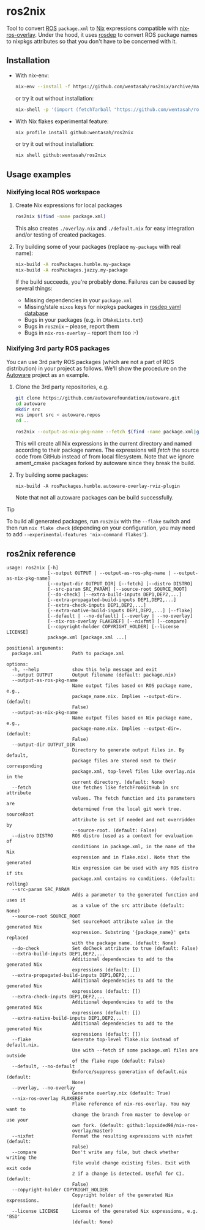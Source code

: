 # ros2nix

Tool to convert [ROS][] `package.xml` to [Nix][] expressions
compatible with [nix-ros-overlay][]. Under the hood, it uses
[rosdep][] to convert ROS package names to nixpkgs attributes so that
you don't have to be concerned with it.

[rosdep]: https://github.com/ros-infrastructure/rosdep

## Installation

- With nix-env:
  ```sh
  nix-env --install -f https://github.com/wentasah/ros2nix/archive/main.tar.gz
  ```
  or try it out without installation:
  ```sh
  nix-shell -p '(import (fetchTarball "https://github.com/wentasah/ros2nix/archive/main.tar.gz")).default'
  ```

- With Nix flakes experimental feature:
  ```sh
  nix profile install github:wentasah/ros2nix
  ```
  or try it out without installation:
  ```sh
  nix shell github:wentasah/ros2nix
  ```

## Usage examples

### Nixifying local ROS workspace

1. Create Nix expressions for local packages
   ```sh
   ros2nix $(find -name package.xml)
   ```
   This also creates `./overlay.nix` and `./default.nix` for easy
   integration and/or testing of created packages.

2. Try building some of your packages (replace `my-package` with real
   name):
   ```sh
   nix-build -A rosPackages.humble.my-package
   nix-build -A rosPackages.jazzy.my-package
   ```
   If the build succeeds, you're probably done. Failures can be caused
   by several things:
   - Missing dependencies in your `package.xml`
   - Missing/stale `nixos` keys for nixpkgs packages in [rosdep yaml database][]
   - Bugs in your packages (e.g. in `CMakeLists.txt`)
   - Bugs in `ros2nix` – please, report them
   - Bugs in `nix-ros-overlay` – report them too :-)

[rosdep yaml database]: https://github.com/ros/rosdistro/tree/master/rosdep

### Nixifying 3rd party ROS packages

You can use 3rd party ROS packages (which are not a part of ROS
distribution) in your project as follows. We'll show the procedure on
the [Autoware][] project as an example.

1. Clone the 3rd party repositories, e.g.
   ```sh
   git clone https://github.com/autowarefoundation/autoware.git
   cd autoware
   mkdir src
   vcs import src < autoware.repos
   cd ..

   ros2nix --output-as-nix-pkg-name --fetch $(find -name package.xml|grep -v ament_cmake)
   ```
   This will create all Nix expressions in the current directory and
   named according to their package names. The expressions will
   _fetch_ the source code from GitHub instead of from local
   filesystem. Note that we ignore ament_cmake packages forked by
   autoware since they break the build.

2. Try building some packages:
   ```
   nix-build -A rosPackages.humble.autoware-overlay-rviz-plugin
   ```
   Note that not all autoware packages can be build successfully.

> [!TIP]
>
> To build all generated packages, run `ros2nix` with the `--flake`
> switch and then run `nix flake check` (depending on your
> configuration, you may need to add `--experimental-features
> 'nix-command flakes'`).

[Autoware]: https://autoware.org/

## ros2nix reference

<!-- `$  python3 -m ros2nix --help` -->
```
usage: ros2nix [-h]
               [--output OUTPUT | --output-as-ros-pkg-name | --output-as-nix-pkg-name]
               [--output-dir OUTPUT_DIR] [--fetch] [--distro DISTRO]
               [--src-param SRC_PARAM] [--source-root SOURCE_ROOT]
               [--do-check] [--extra-build-inputs DEP1,DEP2,...]
               [--extra-propagated-build-inputs DEP1,DEP2,...]
               [--extra-check-inputs DEP1,DEP2,...]
               [--extra-native-build-inputs DEP1,DEP2,...] [--flake]
               [--default | --no-default] [--overlay | --no-overlay]
               [--nix-ros-overlay FLAKEREF] [--nixfmt] [--compare]
               [--copyright-holder COPYRIGHT_HOLDER] [--license LICENSE]
               package.xml [package.xml ...]

positional arguments:
  package.xml           Path to package.xml

options:
  -h, --help            show this help message and exit
  --output OUTPUT       Output filename (default: package.nix)
  --output-as-ros-pkg-name
                        Name output files based on ROS package name, e.g.,
                        package_name.nix. Implies --output-dir=. (default:
                        False)
  --output-as-nix-pkg-name
                        Name output files based on Nix package name, e.g.,
                        package-name.nix. Implies --output-dir=. (default:
                        False)
  --output-dir OUTPUT_DIR
                        Directory to generate output files in. By default,
                        package files are stored next to their corresponding
                        package.xml, top-level files like overlay.nix in the
                        current directory. (default: None)
  --fetch               Use fetches like fetchFromGitHub in src attribute
                        values. The fetch function and its parameters are
                        determined from the local git work tree. sourceRoot
                        attribute is set if needed and not overridden by
                        --source-root. (default: False)
  --distro DISTRO       ROS distro (used as a context for evaluation of
                        conditions in package.xml, in the name of the Nix
                        expression and in flake.nix). Note that the generated
                        Nix expression can be used with any ROS distro if its
                        package.xml contains no conditions. (default: rolling)
  --src-param SRC_PARAM
                        Adds a parameter to the generated function and uses it
                        as a value of the src attribute (default: None)
  --source-root SOURCE_ROOT
                        Set sourceRoot attribute value in the generated Nix
                        expression. Substring '{package_name}' gets replaced
                        with the package name. (default: None)
  --do-check            Set doCheck attribute to true (default: False)
  --extra-build-inputs DEP1,DEP2,...
                        Additional dependencies to add to the generated Nix
                        expressions (default: [])
  --extra-propagated-build-inputs DEP1,DEP2,...
                        Additional dependencies to add to the generated Nix
                        expressions (default: [])
  --extra-check-inputs DEP1,DEP2,...
                        Additional dependencies to add to the generated Nix
                        expressions (default: [])
  --extra-native-build-inputs DEP1,DEP2,...
                        Additional dependencies to add to the generated Nix
                        expressions (default: [])
  --flake               Generate top-level flake.nix instead of default.nix.
                        Use with --fetch if some package.xml files are outside
                        of the flake repo (default: False)
  --default, --no-default
                        Enforce/suppress generation of default.nix (default:
                        None)
  --overlay, --no-overlay
                        Generate overlay.nix (default: True)
  --nix-ros-overlay FLAKEREF
                        Flake reference of nix-ros-overlay. You may want to
                        change the branch from master to develop or use your
                        own fork. (default: github:lopsided98/nix-ros-
                        overlay/master)
  --nixfmt              Format the resulting expressions with nixfmt (default:
                        False)
  --compare             Don't write any file, but check whether writing the
                        file would change existing files. Exit with exit code
                        2 if a change is detected. Useful for CI. (default:
                        False)
  --copyright-holder COPYRIGHT_HOLDER
                        Copyright holder of the generated Nix expressions.
                        (default: None)
  --license LICENSE     License of the generated Nix expressions, e.g. 'BSD'
                        (default: None)
```

[ROS]: https://www.ros.org/
[Nix]: https://nixos.org/
[nix-ros-overlay]: https://github.com/lopsided98/nix-ros-overlay

<!-- Local Variables: -->
<!-- compile-command: "mdsh" -->
<!-- End: -->
